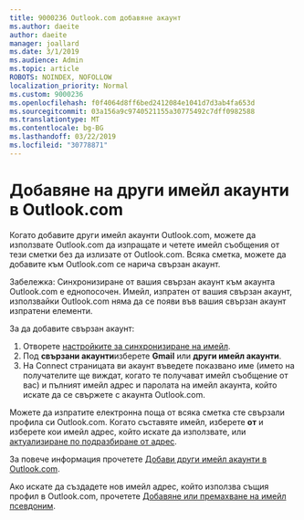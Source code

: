 ```yaml
---
title: 9000236 Outlook.com добавяне акаунт
ms.author: daeite
author: daeite
manager: joallard
ms.date: 3/1/2019
ms.audience: Admin
ms.topic: article
ROBOTS: NOINDEX, NOFOLLOW
localization_priority: Normal
ms.custom: 9000236
ms.openlocfilehash: f0f4064d8ff6bed2412084e1041d7d3ab4fa653d
ms.sourcegitcommit: 03a156a9c9740521155a30775492c7dff0982588
ms.translationtype: MT
ms.contentlocale: bg-BG
ms.lasthandoff: 03/22/2019
ms.locfileid: "30778871"
---
```

# <a name="add-your-other-email-accounts-to-outlookcom"></a>Добавяне на други имейл акаунти в Outlook.com

Когато добавите други имейл акаунти Outlook.com, можете да използвате Outlook.com да изпращате и четете имейл съобщения от тези сметки без да излизате от Outlook.com. Всяка сметка, можете да добавите към Outlook.com се нарича свързан акаунт.

Забележка: Синхронизиране от вашия свързан акаунт към акаунта Outlook.com е еднопосочен. Имейл, изпратен от вашия свързан акаунт, използвайки Outlook.com няма да се появи във вашия свързан акаунт изпратени елементи.

За да добавите свързан акаунт:

1. Отворете [настройките за синхронизиране на имейл](https://go.microsoft.com/fwlink/?linkid=875264).
2. Под **свързани акаунти**изберете **Gmail** или **други имейл акаунти**.
3. На Connect страницата ви акаунт въведете показвано име (името на получателите ще виждат, когато те получават имейл съобщение от вас) и пълният имейл адрес и паролата на имейл акаунта, който искате да се свържете с акаунта Outlook.com.

Можете да изпратите електронна поща от всяка сметка сте свързали профила си Outlook.com. Когато съставяте имейл, изберете **от** и изберете кои имейл адрес, който искате да използвате, или [актуализиране по подразбиране от адрес](https://go.microsoft.com/fwlink/?linkid=875264).

За повече информация прочетете [Добави други имейл акаунти в Outlook.com](https://support.office.com/article/c5224df4-5885-4e79-91ba-523aa743f0ba).

Ако искате да създадете нов имейл адрес, който използва същия профил в Outlook.com, прочетете [Добавяне или премахване на имейл псевдоним](https://support.office.com/article/459b1989-356d-40fa-a689-8f285b13f1f2).